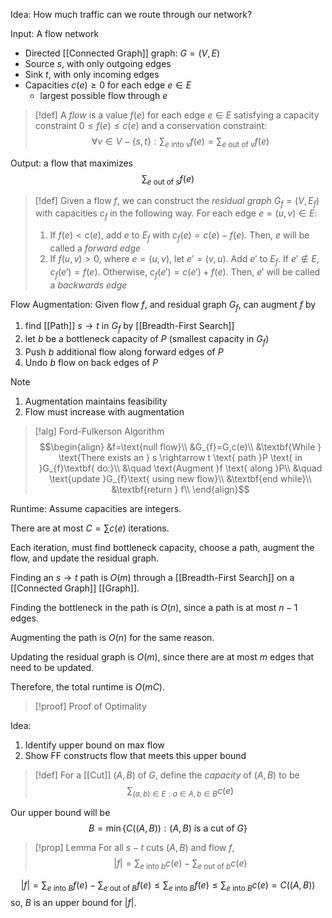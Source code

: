 Idea: How much traffic can we route through our network?

Input: A flow network
- Directed [[Connected Graph]] graph: $G=(V,E)$
- Source $s$, with only outgoing edges
- Sink $t$, with only incoming edges
- Capacities $c(e)≥0$ for each edge $e\in E$
	- largest possible flow through $e$

>[!def]
>A *flow* is a value $f(e)$ for each edge $e\in E$ satisfying a capacity constraint $0≤f(e)≤c(e)$ and a conservation constraint: $$\forall v\in V-\{s,t\}:\sum_{e \text{ into }v}f(e)=\sum_{e \text{ out of }v}f(e)$$

Output: a flow that maximizes $$\sum_{e \text{ out of }s}f(e)$$

>[!def]
>Given a flow $f$, we can construct the *residual graph* $G_{f}=(V,E_{f})$ with capacities $c_{f}$ in the following way. For each edge $e=(u,v)\in E$:
>1. If $f(e)<c(e)$, add $e$ to $E_{f}$ with $c_{f}(e)=c(e)-f(e)$. Then, $e$ will be called a *forward edge*
>2. If $f(u,v)>0$, where $e=(u,v)$, let $e'=(v,u)$. Add $e'$ to $E_f$. If $e'\notin E$, $c_{f}(e')=f(e)$. Otherwise, $c_{f}(e')=c(e')+f(e)$. Then, $e'$ will be called a *backwards edge*

Flow Augmentation:
Given flow $f$, and residual graph $G_{f}$, can augment $f$ by 
1. find [[Path]] $s \rightarrow t$ in $G_{f}$ by [[Breadth-First Search]]
2. let $b$ be a bottleneck capacity of $P$ (smallest capacity in $G_{f}$)
3. Push $b$ additional flow along forward edges of $P$
4. Undo $b$ flow on back edges of $P$

>[!note]
>1. Augmentation maintains feasibility
>2. Flow must increase with augmentation

>[!alg] Ford-Fulkerson Algorithm
>$$\begin{align}
&f=\text{null flow}\\
&G_{f}=G,c(e)\\
&\textbf{While } \text{There exists an } s \rightarrow t \text{ path }P \text{ in }G_{f}\textbf{ do:}\\
&\quad \text{Augment }f \text{ along }P\\
&\quad \text{update }G_{f}\text{ using new flow}\\
&\textbf{end while}\\
&\textbf{return } f\\
\end{align}$$

Runtime:
Assume capacities are integers. 

There are at most $C=\sum c(e)$ iterations. 

Each iteration, must find bottleneck capacity, choose a path, augment the flow, and update the residual graph.

Finding an $s \rightarrow t$ path is $O(m)$ through a [[Breadth-First Search]] on a [[Connected Graph]] [[Graph]]. 

Finding the bottleneck in the path is $O(n)$, since a path is at most $n-1$ edges.

Augmenting the path is $O(n)$ for the same reason.

Updating the residual graph is $O(m)$, since there are at most $m$ edges that need to be updated. 

Therefore, the total runtime is $O(mC)$.

>[!proof] Proof of Optimality

Idea: 
1. Identify upper bound on max flow
2. Show FF constructs flow that meets this upper bound

>[!def]
>For a [[Cut]] $(A,B)$ of $G$, define the *capacity* of $(A,B)$ to be $$\sum_{(a,b)\in E:a\in A,b\in B}c(e)$$

Our upper bound will be $$B=\min\{C((A,B)):(A,B)\text{ is a cut of }G\}$$

>[!prop] Lemma
For all $s-t$ cuts $(A,B)$ and flow $f$,$$|f|=\sum_{e \text{ into }b}c(e)-\sum_{e \text{ out of }b}c(e)$$

$$|f|=\sum_{e \text{ into }B}f(e)-\sum_{e \text{ out of }B}f(e)≤\sum_{e\text{ into }B}f(e)≤\sum_{e \text{ into }B}c(e)=C((A,B))$$
so, $B$ is an upper bound for $|f|$.

